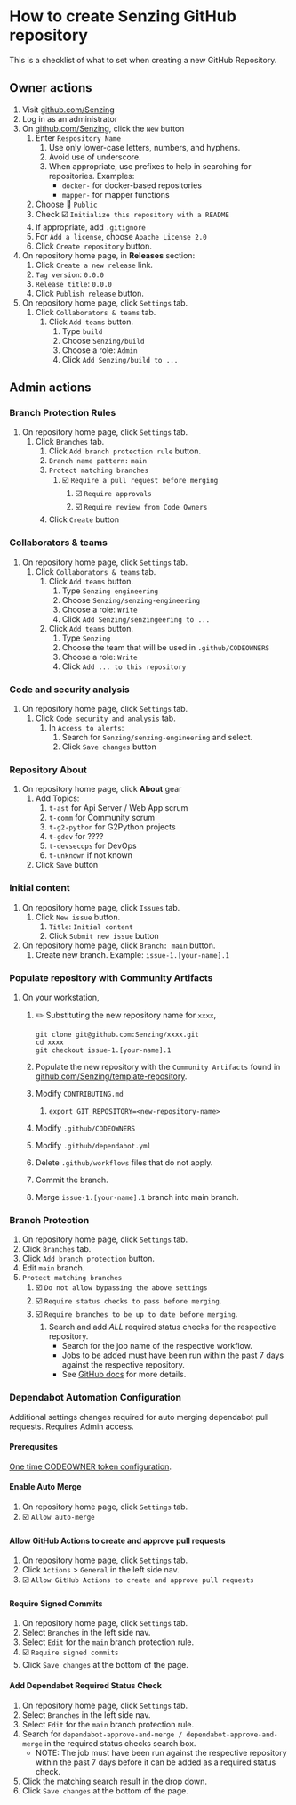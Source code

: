 # How to create Senzing GitHub repository

This is a checklist of what to set when creating a new GitHub Repository.

## Owner actions

1. Visit [github.com/Senzing](https://github.com/Senzing)
1. Log in as an administrator
1. On [github.com/Senzing](https://github.com/Senzing), click the `New` button
    1. Enter `Respository Name`
        1. Use only lower-case letters, numbers, and hyphens.
        1. Avoid use of underscore.
        1. When appropriate, use prefixes to help in searching for repositories.
           Examples:
            - `docker-` for docker-based repositories
            - `mapper-` for mapper functions
    1. Choose :radio_button: `Public`
    1. Check :ballot_box_with_check: `Initialize this repository with a README`
    1. If appropriate, add `.gitignore`
    1. For `Add a license`, choose `Apache License 2.0`
    1. Click `Create repository` button.
1. On repository home page, in **Releases** section:
    1. Click `Create a new release` link.
    1. `Tag version`: `0.0.0`
    1. `Release title`: `0.0.0`
    1. Click `Publish release` button.
1. On repository home page, click `Settings` tab.
    1. Click `Collaborators & teams` tab.
        1. Click `Add teams` button.
            1. Type `build`
            1. Choose `Senzing/build`
            1. Choose a role: `Admin`
            1. Click `Add Senzing/build to ...`

## Admin actions

### Branch Protection Rules

1. On repository home page, click `Settings` tab.
    1. Click `Branches` tab.
        1. Click `Add branch protection rule` button.
        1. `Branch name pattern:`  `main`
        1. `Protect matching branches`
            1. :ballot_box_with_check: `Require a pull request before merging`
                1. :ballot_box_with_check: `Require approvals`
                1. :ballot_box_with_check: `Require review from Code Owners`
        1. Click `Create` button

### Collaborators & teams

1. On repository home page, click `Settings` tab.
    1. Click `Collaborators & teams` tab.
        1. Click `Add teams` button.
            1. Type `Senzing engineering`
            1. Choose `Senzing/senzing-engineering`
            1. Choose a role: `Write`
            1. Click `Add Senzing/senzingeering to ...`
        1. Click `Add teams` button.
            1. Type `Senzing`
            1. Choose the team that will be used in `.github/CODEOWNERS`
            1. Choose a role: `Write`
            1. Click `Add ... to this repository`

### Code and security analysis

1. On repository home page, click `Settings` tab.
    1. Click `Code security and analysis` tab.
        1. In `Access to alerts`:
            1. Search for `Senzing/senzing-engineering` and select.
            1. Click `Save changes` button

### Repository About

1. On repository home page, click **About** gear
    1. Add Topics:
        1. `t-ast` for Api Server / Web App scrum
        1. `t-comm` for Community scrum
        1. `t-g2-python` for G2Python projects
        1. `t-gdev` for ????
        1. `t-devsecops` for DevOps
        1. `t-unknown` if not known
    1. Click `Save` button

### Initial content

1. On repository home page, click `Issues` tab.
    1. Click `New issue` button.
        1. `Title`:  `Initial content`
        1. Click `Submit new issue` button
1. On repository home page, click `Branch: main` button.
    1. Create new branch.
       Example:
       `issue-1.[your-name].1`

### Populate repository with Community Artifacts

1. On your workstation,
    1. :pencil2: Substituting the new repository name for `xxxx`,

        ```console
        git clone git@github.com:Senzing/xxxx.git
        cd xxxx
        git checkout issue-1.[your-name].1
        ```

    1. Populate the new repository with the `Community Artifacts` found in
       [github.com/Senzing/template-repository](https://github.com/Senzing/template-repository).
    1. Modify `CONTRIBUTING.md`
        1. `export GIT_REPOSITORY=<new-repository-name>`
    1. Modify `.github/CODEOWNERS`
    1. Modify `.github/dependabot.yml`
    1. Delete `.github/workflows` files that do not apply.
    1. Commit the branch.
    1. Merge `issue-1.[your-name].1` branch into main branch.

### Branch Protection

1. On repository home page, click `Settings` tab.
1. Click `Branches` tab.
1. Click `Add branch protection` button.
1. Edit `main` branch.
1. `Protect matching branches`
    1. :ballot_box_with_check: `Do not allow bypassing the above settings`
    1. :ballot_box_with_check: `Require status checks to pass before merging`.
    1. :ballot_box_with_check: `Require branches to be up to date before merging`.
        1. Search and add *ALL* required status checks for the respective repository.
           - Search for the job name of the respective workflow.
           - Jobs to be added must have been run within the past 7 days against the respective repository.
           - See [GitHub docs] for more details.

### Dependabot Automation Configuration

Additional settings changes required for auto merging dependabot pull requests.
Requires Admin access. 

#### Prerequsites

[One time CODEOWNER token configuration].

#### Enable Auto Merge

1. On repository home page, click `Settings` tab.
1. :ballot_box_with_check: `Allow auto-merge`

#### Allow GitHub Actions to create and approve pull requests

1. On repository home page, click `Settings` tab.
1. Click `Actions` > `General` in the left side nav.
1. :ballot_box_with_check: `Allow GitHub Actions to create and approve pull requests`

#### Require Signed Commits

1. On repository home page, click `Settings` tab.
1. Select `Branches` in the left side nav.
1. Select `Edit` for the `main` branch protection rule.
1. :ballot_box_with_check: `Require signed commits`
1. Click `Save changes` at the bottom of the page.

#### Add Dependabot Required Status Check

1. On repository home page, click `Settings` tab.
1. Select `Branches` in the left side nav.
1. Select `Edit` for the `main` branch protection rule.
1. Search for `dependabot-approve-and-merge / dependabot-approve-and-merge` in the required status checks search box.
   - NOTE: The job must have been run against the respective repository within the past 7 days before it can be added as a required status check.
1. Click the matching search result in the drop down.
1. Click `Save changes` at the bottom of the page.

[GitHub docs]: https://docs.github.com/en/repositories/configuring-branches-and-merges-in-your-repository/managing-protected-branches/about-protected-branches#require-status-checks-before-merging
[One time CODEOWNER token configuration]: https://github.com/Senzing/knowledge-base/blob/main/HOWTO/configure-github-organization.md
